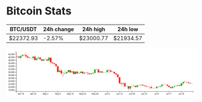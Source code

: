 # Bitcoin Stats

BTC/USDT|24h change|24h high|24h low|
|---|---|---|---|
|$22372.93|-2.57%|$23000.77|$21934.57|

<img src="./chart.svg">
